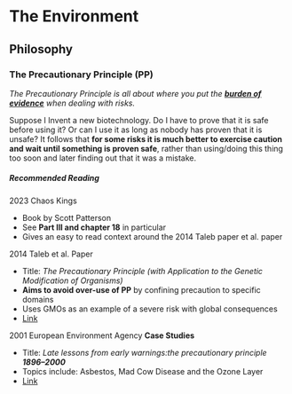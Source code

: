 # The Environment
## Philosophy
### The Precautionary Principle (PP)
*The Precautionary Principle is all about where you put the [**burden of evidence**](https://en.wikipedia.org/wiki/Burden_of_proof_(law)) when dealing with risks.*

Suppose I Invent a new biotechnology. Do I have to prove that it is safe before using it? Or can I use it as long as nobody has proven that it is unsafe? It follows that **for some risks it is much better to exercise caution and wait until something is proven safe**, rather than using/doing this thing too soon and later finding out that it was a mistake.

##### Recommended Reading
2023 Chaos Kings
* Book by Scott Patterson
* See **Part III and chapter 18** in particular
* Gives an easy to read context around the 2014 Taleb paper et al. paper

2014 Taleb et al. Paper
* Title: *The Precautionary Principle (with Application to the Genetic Modification of Organisms)*
* **Aims to avoid over-use of PP** by confining precaution to specific domains
* Uses GMOs as an example of a severe risk with global consequences
* [Link](https://arxiv.org/abs/1410.5787)

2001 European Environment Agency **Case Studies**
* Title: *Late lessons from early warnings:the precautionary principle **1896–2000***
* Topics include: Asbestos, Mad Cow Disease and the Ozone Layer
* [Link](https://www.eea.europa.eu/publications/environmental_issue_report_2001_22)
